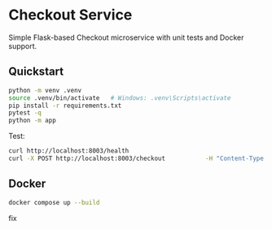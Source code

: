 # Checkout Service

Simple Flask-based Checkout microservice with unit tests and Docker support.

## Quickstart

```bash
python -m venv .venv
source .venv/bin/activate   # Windows: .venv\Scripts\activate
pip install -r requirements.txt
pytest -q
python -m app
```

Test:
```bash
curl http://localhost:8003/health
curl -X POST http://localhost:8003/checkout           -H "Content-Type: application/json"           -d '{"user_id":"u1","items":[{"product_id":"p1","quantity":2,"price":10.0},{"product_id":"p2","quantity":1,"price":15.0}]}'
```

## Docker
```bash
docker compose up --build
```
fix 
